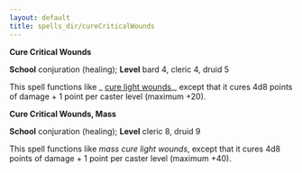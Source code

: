 ```yaml
---
layout: default
title: spells_dir/cureCriticalWounds
---
```

 **Cure Critical Wounds**

**School** conjuration (healing); **Level** bard 4, cleric 4, druid 5

This spell functions like _ [cure light wounds](cureLightWounds#_cure-light-wounds)_, except that it cures 4d8 points of damage + 1 point per caster level (maximum +20).

**Cure Critical Wounds, Mass**

**School** conjuration (healing); **Level** cleric 8, druid 9

This spell functions like _mass cure light wounds_, except that it cures 4d8 points of damage + 1 point per caster level (maximum +40).


